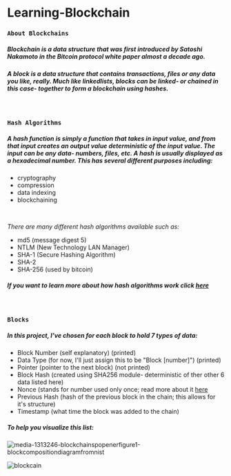 # Learning-Blockchain

### ```About Blockchains```
##### Blockchain is a data structure that was first introduced by Satoshi Nakamoto in the Bitcoin protocol white paper almost a decade ago.

##### A block is a data structure that contains transactions, files or any data you like, really. Much like linkedlists, blocks can be linked- or chained in this case- together to form a blockchain using hashes.
<br>

### ```Hash Algorithms```
##### A hash function is simply a function that takes in input value, and from that input creates an output value deterministic of the input value. The input can be any data- numbers, files, etc. A hash is usually displayed as a hexadecimal number. This has several different purposes including:
- cryptography
- compression
- data indexing
- blockchaining
<br>

*There are many different hash algorithms available such as:*
- md5 (message digest 5)
- NTLM (New Technology LAN Manager)
- SHA-1 (Secure Hashing Algorithm)
- SHA-2
- SHA-256 (used by bitcoin)

##### If you want to learn more about how hash algorithms work click [here](https://www.sciencedirect.com/topics/computer-science/hashing-algorithm)
<br>

### ```Blocks```
##### In this project, I've chosen for each block to hold 7 types of data:
- Block Number (self explanatory) (printed)
- Data Type (for now, I'll just assign this to be "Block [number]") (printed)
- Pointer (pointer to the next block) (not printed)
- Block Hash (created using SHA256 module- deterministic of ther other 6 data listed here)
- Nonce (stands for number used only once; read more about it [here](https://www.investopedia.com/terms/n/nonce.asp#:~:text=A%20nonce%20is%20an%20abbreviation,blockchain%20miners%20are%20solving%20for.)
- Previous Hash (hash of the previous block in the chain; this allows for it's structure)
- Timestamp (what time the block was added to the chain)

##### To help you visualize this list:
![media-1313246-blockchainspopenerfigure1-blockcompositiondiagramfromnist](https://user-images.githubusercontent.com/59234436/107436234-444a7d00-6afb-11eb-88ff-8933917ee24a.png)



![blockcain](https://user-images.githubusercontent.com/59234436/107435656-73acba00-6afa-11eb-95ed-0bcaf9512608.JPG)

